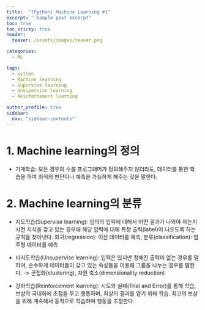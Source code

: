 ```yaml
---
title:  "[Python] Machine Learning #1"
excerpt: " Sample post excerpt"
toc: true
toc_sticky: true
header:
  teaser: /assets/images/teaser.png

categories:
  - ML

tags:
  - python
  - Machine learning
  - Supervise learning
  - Unsupervise learning
  - Reinforcement learning

author_profile: true
sidebar:
  nav: "sidebar-contents"
---
```


# 1. Machine learning의 정의
- 기계학습: 모든 경우의 수를 프로그래머가 정의해주지 않더라도, 데이터를 통한 학습을 하여 최적의 판단이나 예측을 가능하게 해주는 것을 말한다.

# 2. Machine learning의 분류
- 지도학습(Supervise learning): 임의의 입력에 대해서 어떤 결과가 나와야 하는지 사전 지식을 갖고 있는 경우에 해당 입력에 대해 특정 출력(label)이 나오도록 하는 규칙을 찾아낸다. 회귀(regression): 이산 데이터를 예측, 분류(classification): 범주형 데이터를 예측

- 비지도학습(Unsupervise learning): 입력은 있지만 정해진 출력이 없는 경우를 말하며, 순수하게 데이터들이 갖고 있는 속성들을 이용해 그룹을 나누는 경우를 말한다. -> 군집화(clustering), 차원 축소(dimensionality reduction)

- 강화학습(Reinforcement learning): 시도와 실패(Trial and Error)를 통해 학습, 보상의 극대화에 초점을 두고 행동하며, 최상의 결과를 얻기 위해 학습. 최고의 보상을 위해 계속해서 동적으로 학습하며 행동을 조정한다.
